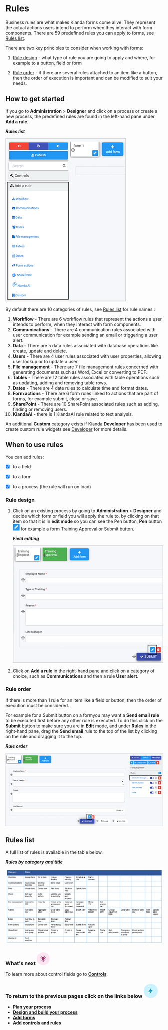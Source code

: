 # Rules #

Business rules are what makes Kianda forms come alive. They represent the actual actions users intend to perform when they interact with form components. There are 59 predefined rules you can apply to forms, see [Rules list](#rules-list).

There are two key principles to consider when working with forms:

1. [Rule design](#rule-design) - what type of rule you are going to apply and where, for example to a button, field or form

2. [Rule order](#rule-order) - if there are several rules attached to an item like a button, then the order of execution is important and can be modified to suit your needs.

   

## How to get started ##

If you go to **Administration** > **Designer** and click on a process or create a new process, the predefined rules are found in the left-hand pane under **Add a rule**.

***Rules list***

![Rules list](images/ruleslist80.png)

By default there are 10 categories of rules, see [Rules list](#rules-list) for rule names :

1. **Workflow** - There are 6 workflow rules that represent the actions a user intends to perform, when they interact with form components. 
2. **Communications** - There are 4 communication rules associated with user communication for example sending an email or triggering a user alert. 
3. **Data** - There are 5 data rules associated with database operations like create, update and delete. 
4. **Users** - There are 4 user rules associated with user properties, allowing user lookup or to update a user. 
5. **File management** - There are 7 file management rules concerned with generating documents such as Word, Excel or converting to PDF. 
6. **Tables** - There are 12 table rules associated with table operations such as updating, adding and removing table rows. 
7. **Dates** - There are 4 date rules to calculate time and format dates.
8. **Form actions** - There are 6 form rules linked to actions that are part of forms, for example submit, close or save.
9. **SharePoint** - There are 10 SharePoint associated rules such as adding, finding or removing users. 
10. **KiandaAI** - there is 1 KiandaAI rule related to text analysis.

An additional  **Custom** category exists if Kianda **Developer** has been used to create custom rule widgets  see [Developer](getting-started/low_code.md#how-to-get-started-with-developer) for more details. 



## When to use rules

You can add rules:

- [x] to a field
- [x] to a form 
- [x] to a process (the rule will run on load)



### Rule design ###

1. Click on an existing process by going to **Administration** > **Designer** and decide which form or field you will apply the rule to, by clicking on that item so that it is in **edit mode** so you can see the Pen button,  **Pen** button ![Pen button](images/penicon.png) for example a form Training Approval or Submit button.

   ***Field editing***

   ![Edit mode for forms and fields](images/submitedit.png)

2. Click on **Add a rule** in the right-hand pane and click on a category of choice, such as **Communications** and then a rule **User alert**.

 



### Rule order ###

If there is more than 1 rule for an item like a field or button, then the order of execution must be considered. 

For example for a Submit button on a formyou may want a **Send email rule** to be executed first before any other rule is executed. To do this click on the **Submit** button to make sure you are in **Edit** mode, and under **Rules** in the right-hand pane,  drag the **Send email** rule to the top of the list by clicking on the rule and dragging it to the top.

***Rule order***

![Rule order](images/ruleorder.png)



## Rules list ##

A full list of rules is available in the table below.

***Rules by category and title***

![Rules list](images/rulestable_orig.png)



### What's next  ![Idea icon](images/18.png) ###

To learn more about control fields go to [**Controls**](getting-started/controls.md). 



### **To return to the previous pages click on the links below**  ![Idea icon](images/10.png) 

- [**Plan your process**](getting-started/plan_process.md) 
- [**Design and build your process**](getting-started/design_process.md) 
- [**Add forms**](getting-started/create_form.md)
- **[Add controls and rules](getting-started/add_form_elements.md)**
